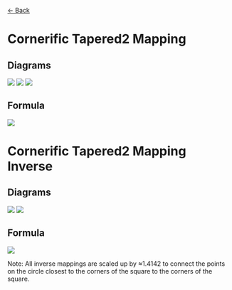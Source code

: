 [<- Back](https://raw.githubusercontent.com/Kuuuube/Circular_Area/blob/main/wiki/mappings_index.md)

# Cornerific Tapered2 Mapping

## Diagrams
![](https://raw.githubusercontent.com/Kuuuube/Circular_Area/main/wiki/images/mappings/square_cornerific_tapered2_mapping_circle_grid_thick_checkerboard.png)
![](https://raw.githubusercontent.com/Kuuuube/Circular_Area/main/wiki/images/mappings/square_cornerific_tapered2_mapping_square_grid_thick_checkerboard.png)
![](https://raw.githubusercontent.com/Kuuuube/Circular_Area/main/wiki/images/mappings/square_cornerific_tapered2_mapping_dot_grid_circle_rgb_gradient_circle.png)

## Formula
![](https://raw.githubusercontent.com/Kuuuube/Circular_Area/main/wiki/images/formulas/cornerific_tapered2_mapping_formula.png)




# Cornerific Tapered2 Mapping Inverse

## Diagrams
![](https://raw.githubusercontent.com/Kuuuube/Circular_Area/main/wiki/images/mappings/circle_cornerific_tapered2_mapping_square_grid_circle_thick_checkerboard.png)
![](https://raw.githubusercontent.com/Kuuuube/Circular_Area/main/wiki/images/mappings/circle_cornerific_tapered2_mapping_dot_grid_square_rgb_gradient.png)

## Formula
![](https://raw.githubusercontent.com/Kuuuube/Circular_Area/main/wiki/images/formulas/cornerific_tapered2_mapping_inverse_formula.png)

Note: All inverse mappings are scaled up by ≈1.4142 to connect the points on the circle closest to the corners of the square to the corners of the square.